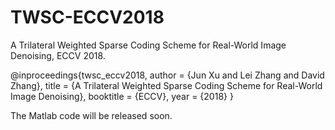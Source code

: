 # TWSC-ECCV2018
A Trilateral Weighted Sparse Coding Scheme for Real-World Image Denoising, ECCV 2018.


@inproceedings{twsc_eccv2018,
     author = {Jun Xu and Lei Zhang and David Zhang},
     title = {A Trilateral Weighted Sparse Coding Scheme for Real-World Image Denoising},
     booktitle = {ECCV},
     year = {2018}
}


The Matlab code will be released soon.
